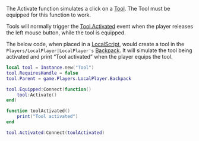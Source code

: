 The Activate function simulates a click on a [Tool](https://developer.roblox.com/en-us/api-reference/class/Tool). The Tool must be equipped for this function to work.

Tools will normally trigger the [Tool.Activated](https://developer.roblox.com/en-us/api-reference/event/Tool/Activated) event when the player releases the left mouse button, while the tool is equipped.

The below code, when placed in a [LocalScript](https://developer.roblox.com/en-us/api-reference/class/LocalScript), would create a tool in the `Players/LocalPlayer|LocalPlayer's` [Backpack](https://developer.roblox.com/en-us/api-reference/class/Backpack). It will simulate the tool being activated and print “Tool activated” when the player equips the tool.

```Lua
local tool = Instance.new("Tool")
tool.RequiresHandle = false
tool.Parent = game.Players.LocalPlayer.Backpack

tool.Equipped:Connect(function()
	tool:Activate()
end)

function toolActivated()
    print("Tool activated")
end

tool.Activated:Connect(toolActivated)
```
